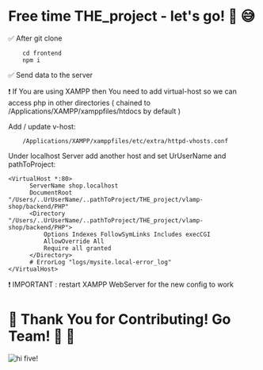 # Free time THE_project - let's go! 💪 😅

✅  After git clone

        cd frontend
        npm i
    
   ✅ Send data to the server
    
❗️ If You are using XAMPP then You need to add virtual-host so we can access php in other directories ( chained to /Applications/XAMPP/xamppfiles/htdocs by default )

Add / update v-host: 

        /Applications/XAMPP/xamppfiles/etc/extra/httpd-vhosts.conf
        
Under localhost Server add another host and set UrUserName and pathToProject:
    
    <VirtualHost *:80>
          ServerName shop.localhost
          DocumentRoot "/Users/..UrUserName/..pathToProject/THE_project/vlamp-shop/backend/PHP"
          <Directory "/Users/..UrUserName/..pathToProject/THE_project/vlamp-shop/backend/PHP">
              Options Indexes FollowSymLinks Includes execCGI
              AllowOverride All
              Require all granted
          </Directory>
          # ErrorLog "logs/mysite.local-error_log"
    </VirtualHost>  

❗️ IMPORTANT : restart XAMPP WebServer for the new config to work

# 🙏  Thank You for Contributing! Go Team! 🚀 🙂

![hi five!](https://i.pinimg.com/originals/8a/35/c2/8a35c2852acd66df73a5e9d82faa474d.gif)

